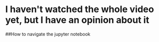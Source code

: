 # I haven't watched the whole video yet, but I have an opinion about it
##How to navigate the jupyter notebook
